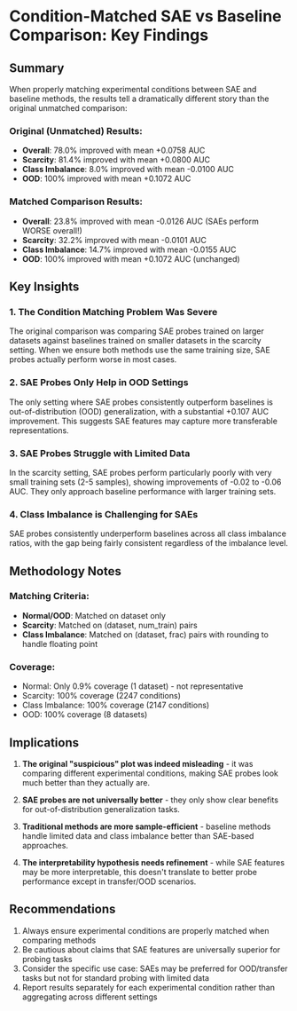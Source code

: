 # Condition-Matched SAE vs Baseline Comparison: Key Findings

## Summary

When properly matching experimental conditions between SAE and baseline methods, the results tell a dramatically different story than the original unmatched comparison:

### Original (Unmatched) Results:
- **Overall**: 78.0% improved with mean +0.0758 AUC
- **Scarcity**: 81.4% improved with mean +0.0800 AUC
- **Class Imbalance**: 8.0% improved with mean -0.0100 AUC
- **OOD**: 100% improved with mean +0.1072 AUC

### Matched Comparison Results:
- **Overall**: 23.8% improved with mean -0.0126 AUC (SAEs perform WORSE overall!)
- **Scarcity**: 32.2% improved with mean -0.0101 AUC
- **Class Imbalance**: 14.7% improved with mean -0.0155 AUC
- **OOD**: 100% improved with mean +0.1072 AUC (unchanged)

## Key Insights

### 1. The Condition Matching Problem Was Severe
The original comparison was comparing SAE probes trained on larger datasets against baselines trained on smaller datasets in the scarcity setting. When we ensure both methods use the same training size, SAE probes actually perform worse in most cases.

### 2. SAE Probes Only Help in OOD Settings
The only setting where SAE probes consistently outperform baselines is out-of-distribution (OOD) generalization, with a substantial +0.107 AUC improvement. This suggests SAE features may capture more transferable representations.

### 3. SAE Probes Struggle with Limited Data
In the scarcity setting, SAE probes perform particularly poorly with very small training sets (2-5 samples), showing improvements of -0.02 to -0.06 AUC. They only approach baseline performance with larger training sets.

### 4. Class Imbalance is Challenging for SAEs
SAE probes consistently underperform baselines across all class imbalance ratios, with the gap being fairly consistent regardless of the imbalance level.

## Methodology Notes

### Matching Criteria:
- **Normal/OOD**: Matched on dataset only
- **Scarcity**: Matched on (dataset, num_train) pairs
- **Class Imbalance**: Matched on (dataset, frac) pairs with rounding to handle floating point

### Coverage:
- Normal: Only 0.9% coverage (1 dataset) - not representative
- Scarcity: 100% coverage (2247 conditions)
- Class Imbalance: 100% coverage (2147 conditions)  
- OOD: 100% coverage (8 datasets)

## Implications

1. **The original "suspicious" plot was indeed misleading** - it was comparing different experimental conditions, making SAE probes look much better than they actually are.

2. **SAE probes are not universally better** - they only show clear benefits for out-of-distribution generalization tasks.

3. **Traditional methods are more sample-efficient** - baseline methods handle limited data and class imbalance better than SAE-based approaches.

4. **The interpretability hypothesis needs refinement** - while SAE features may be more interpretable, this doesn't translate to better probe performance except in transfer/OOD scenarios.

## Recommendations

1. Always ensure experimental conditions are properly matched when comparing methods
2. Be cautious about claims that SAE features are universally superior for probing tasks
3. Consider the specific use case: SAEs may be preferred for OOD/transfer tasks but not for standard probing with limited data
4. Report results separately for each experimental condition rather than aggregating across different settings